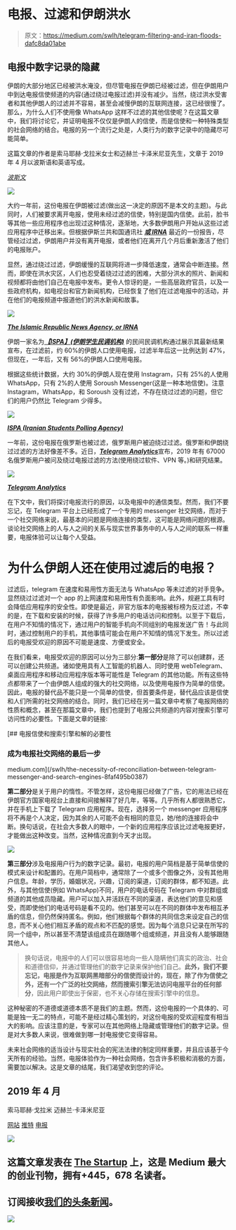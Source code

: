 # 电报、过滤和伊朗洪水

> 原文：<https://medium.com/swlh/telegram-filtering-and-iran-floods-dafc8da01abe>

## 电报中数字记录的隐藏

伊朗的大部分地区已经被洪水淹没，但尽管电报在伊朗已经被过滤，但在伊朗用户中到达电报信使频道的内容(通过绕过电报过滤)并没有减少。当然，绕过洪水受害者和其他伊朗人的过滤并不容易，甚至会减慢伊朗的互联网连接，这已经很慢了。那么，为什么人们不使用像 WhatsApp 这样不过滤的其他信使呢？在这篇文章中，我们将讨论它，并证明电报不仅仅是伊朗人的信使，而是信使和一种特殊类型的社会网络的结合。电报的另一个流行之处是，人类行为的数字记录中的隐藏尽可能简单。

这篇文章的作者是索马耶赫·戈拉米女士和迈赫兰·卡泽米尼亚先生，文章于 2019 年 4 月以波斯语和英语写成。

[*波斯文*](https://www.soliset.com/telegram2)

![](img/2d36e1d4d7a3a0ff44b34e69cef7399a.png)

大约一年前，这份电报在伊朗被过滤(做出这一决定的原因不是本文的主题)。与此同时，人们被要求离开电报，使用未经过滤的信使，特别是国内信使。此前，脸书等其他一些应用程序也出现过这种情况，逐渐地，大多数伊朗用户开始从这些过滤应用程序中迁移出来。但根据伊斯兰共和国通讯社 [***或 IRNA***](http://www.irna.ir/fa/PhotoNews/3679505) 最近的一份报告，尽管经过过滤，伊朗用户并没有离开电报，或者他们在离开几个月后重新激活了他们的电报账户。

显然，通过绕过过滤，伊朗缓慢的互联网将进一步降低速度，通常会中断连接。然而，即使在洪水灾区，人们也忍受着绕过过滤的困难，大部分洪水的照片、新闻和视频都将由他们自己在电报中发布。更令人惊讶的是，一些高层政府官员，以及一些政府机构，如电视台和官方新闻机构，已经恢复了他们在过滤电报中的活动，并在他们的电报频道中报道他们的洪水新闻和故事。

![](img/6012d7da55c3b2a23e79f01f451c88b5.png)

[***The Islamic Republic News Agency, or IRNA***](http://www.irna.ir/fa/PhotoNews/3679505)

伊朗一家名为[***【ISPA】(伊朗学生民调机构)***](http://www.ispa.ir/Default/Details/fa/2030/%D9%81%DB%8C%D9%84%D8%AA%D8%B1%DB%8C%D9%86%DA%AF-%DA%86%D9%87-%D8%A7%D8%AB%D8%B1%DB%8C-%D8%A8%D8%B1-%D8%A7%D8%B3%D8%AA%D9%81%D8%A7%D8%AF%D9%87-%D8%A7%D8%B2-%D8%AA%D9%84%DA%AF%D8%B1%D8%A7%D9%85-%D8%AF%D8%A7%D8%B4%D8%AA%D8%9F) 的民间民调机构通过展示其最新结果宣布，在过滤前，约 60%的伊朗人口使用电报，过滤半年后这一比例达到 47%，但现在，一年后，又有 56%的伊朗人口使用电报。

根据这些统计数据，大约 30%的伊朗人现在使用 Instagram，只有 25%的人使用 WhatsApp，只有 2%的人使用 Soroush Messenger(这是一种本地信使)。注意 Instagram，WhatsApp，和 Soroush 没有过滤，不存在绕过过滤的问题，但它们的用户仍然比 Telegram 少得多。

![](img/4d93aee6f657557d03010b726dff00e2.png)

[***ISPA (Iranian Students Polling Agency)***](http://www.ispa.ir/Default/Details/fa/2030/%D9%81%DB%8C%D9%84%D8%AA%D8%B1%DB%8C%D9%86%DA%AF-%DA%86%D9%87-%D8%A7%D8%AB%D8%B1%DB%8C-%D8%A8%D8%B1-%D8%A7%D8%B3%D8%AA%D9%81%D8%A7%D8%AF%D9%87-%D8%A7%D8%B2-%D8%AA%D9%84%DA%AF%D8%B1%D8%A7%D9%85-%D8%AF%D8%A7%D8%B4%D8%AA%D8%9F)

一年前，这份电报在俄罗斯也被过滤，俄罗斯用户被迫绕过过滤。俄罗斯和伊朗绕过过滤的方法好像差不多。近日，[***Telegram Analytics***](https://vk.com/tg_analytics?w=wall-149096576_111)宣布，2019 年有 67000 名俄罗斯用户被问及绕过电报过滤的方法(使用绕过软件、VPN 等。)和研究结果。

![](img/56062fde6f74c30921168064c62e5720.png)

[***Telegram Analytics***](https://vk.com/tg_analytics?w=wall-149096576_111)

在下文中，我们将探讨电报流行的原因，以及电报中的通信类型。然而，我们不要忘记，在 Telegram 平台上已经形成了一个专用的 messenger 社交网络，而对于一个社交网络来说，最基本的问题是网络连接的类型，这可能是网络问题的根源。谈论社交网络上的人与人之间的关系与现实世界事务中的人与人之间的联系一样重要，电报体验可以让每个人受益。

# 为什么伊朗人还在使用过滤后的电报？

过滤后，telegram 在速度和易用性方面无法与 WhatsApp 等未过滤的对手竞争。显然绕过过滤对一个 app 的上网速度和易用性有负面影响。此外，规避工具有时会降低应用程序的安全性。即使是最近，非官方版本的电报被标榜为反过滤，不幸的是，在下载和安装的时候，获得了许多用户的电话访问和控制。以至于下载后，在用户不知情的情况下，通过用户的智能手机向不同组别的电报发送广告！与此同时，通过控制用户的手机，其他事情可能会在用户不知情的情况下发生。所以过滤后的电报受欢迎的原因不可能是速度、方便或安全。

在我们看来，电报受欢迎的原因可以分为三部分:**第一部分**是除了可以创建群，还可以创建公共频道。诸如使用具有人工智能的机器人、同时使用 webTelegram、桌面应用程序和移动应用程序版本等可能性是 Telegram 的其他功能。所有这些特点都带来了一个由伊朗人组成的强大的社交网络，以及使用电报作为简单的信使。因此，电报的替代品不能只是一个简单的信使，但首要条件是，替代品应该是信使和人们所需的社交网络的结合。同时，我们已经在另一篇文章中考察了电报网络的性质和概念，甚至在那篇文章中，我们也提到了电报公共频道的内容对搜索引擎可访问性的必要性。下面是文章的链接:

[](/swlh/the-necessity-of-reconciliation-between-telegram-messenger-and-search-engines-8faf495b0387) [## 电报信使和搜索引擎和解的必要性

### 成为电报社交网络的最后一步

medium.com](/swlh/the-necessity-of-reconciliation-between-telegram-messenger-and-search-engines-8faf495b0387) 

**第二部分**是关于用户的惰性。不管怎样，这份电报已经做了广告，它的用法已经在伊朗官方国家电视台上直接和间接解释了好几年，等等。几乎所有人都很熟悉它，并在手机上下载了 Telegram 应用程序。现在，选择另一个 messenger 应用程序将不再是个人决定，因为其余的人可能不会有相同的意见，她/他的连接将会中断。换句话说，在社会大多数人的眼中，一个新的应用程序应该比过滤电报更好，才能做出这种改变。当然，这种情况直到今天才出现。

![](img/8cdba5141d72476cafe4a4b8cca45291.png)

**第三部分**涉及电报用户行为的数字记录。最初，电报的用户简档是基于简单信使的模式来设计和配置的。在用户简档中，通常除了一个或多个图像之外，没有其他用户信息。年龄，学历，婚姻状况，兴趣，订阅的渠道，订阅的群体，都不知道。此外，与其他信使(例如 WhatsApp)不同，用户的电话号码在 Telegram 中对群组或频道的其他成员隐藏。用户可以加入并活跃在不同的渠道，表达他们的意见和感受，而即使他们的电话号码是看不见的。他们甚至可以在不同的群体中发布相互矛盾的信息，但仍然保持匿名。例如，他们根据每个群体的共同信念来设定自己的信息，而不关心他们相互矛盾的观点和不匹配的感觉。因为每个消息只记录在所写的同一个组中，所以甚至不清楚该组成员在跟随哪个组或频道，并且没有人能够跟随其他人。

> 换句话说，电报中的人们可以很容易地向一些人隐瞒他们真实的政治、社会和道德信仰，并通过管理他们的数字记录来保护他们自己。**此外，我们不要忘记，电报是作为互联网黑暗部分的信使而设计的，现在，除了作为信使之外，还有一个广泛的社交网络，然而搜索引擎无法访问电报平台的任何部分**，因此用户即使出于保密，也不关心存储在搜索引擎中的信息。

这种秘密的不道德或道德本质不是我们的主题。然而，这份电报的一个具体的、可能是独一无二的特点，可能不是经过精心策划的，对这份电报的受欢迎程度有相当大的影响。应该注意的是，专家可以在其他网络上隐藏或管理他们的数字记录。但是对大多数人来说，很难做到哪一封电报使它变得容易。

未来社会网络的适当设计与现实社会的宪法法律的制定同样重要，并且应该基于今天所有的经验。当然，电报体验作为一种社会网络，包含许多积极和消极的方面，需要加以解决。这是文章的结尾，我们渴望收到您的评论。

## 2019 年 4 月
索马耶赫·戈拉米
迈赫兰·卡泽米尼亚

[网站](https://www.soliset.com/)
[推特](https://twitter.com/SetSoli)
[电报](https://t.me/soli_set)

[![](img/308a8d84fb9b2fab43d66c117fcc4bb4.png)](https://medium.com/swlh)

## 这篇文章发表在 [The Startup](https://medium.com/swlh) 上，这是 Medium 最大的创业刊物，拥有+445，678 名读者。

## 订阅接收[我们的头条新闻](https://growthsupply.com/the-startup-newsletter/)。

[![](img/b0164736ea17a63403e660de5dedf91a.png)](https://medium.com/swlh)